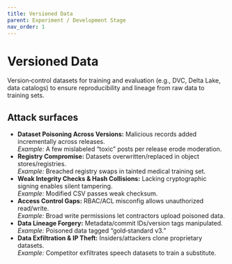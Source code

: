 ```yaml
---
title: Versioned Data
parent: Experiment / Development Stage
nav_order: 1
---
```


# Versioned Data

Version‑control datasets for training and evaluation (e.g., DVC, Delta Lake, data catalogs) to ensure reproducibility and lineage from raw data to training sets.

## Attack surfaces

- **Dataset Poisoning Across Versions:** Malicious records added incrementally across releases.  
  *Example:* A few mislabeled “toxic” posts per release erode moderation.
- **Registry Compromise:** Datasets overwritten/replaced in object stores/registries.  
  *Example:* Breached registry swaps in tainted medical training set.
- **Weak Integrity Checks & Hash Collisions:** Lacking cryptographic signing enables silent tampering.  
  *Example:* Modified CSV passes weak checksum.
- **Access Control Gaps:** RBAC/ACL misconfig allows unauthorized read/write.  
  *Example:* Broad write permissions let contractors upload poisoned data.
- **Data Lineage Forgery:** Metadata/commit IDs/version tags manipulated.  
  *Example:* Poisoned data tagged “gold‑standard v3.”
- **Data Exfiltration & IP Theft:** Insiders/attackers clone proprietary datasets.  
  *Example:* Competitor exfiltrates speech datasets to train a substitute.